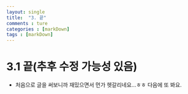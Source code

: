 ```yaml
---
layout: single
title:  "3. 끝"
comments : ture
categories : [markDown]
tags : [markDown]
---
```


# 3.1 끝(추후 수정 가능성 있음)
+ 처음으로 글을 써보니까 재밌으면서 먼가 헷갈리네요...ㅎㅎ 다음에 또 봐요.